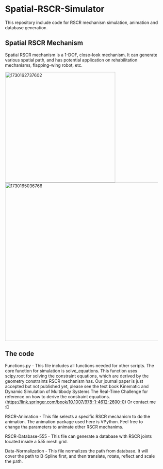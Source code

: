 # Spatial-RSCR-Simulator
This repository include code for RSCR mechanism simulation, animation and database generation.

## Spatial RSCR Mechanism
Spatial RSCR mechanism is a 1-DOF, close-look mechanism. It can generate various spatial path, and has potential application on rehabilitation mechanisms, flapping-wing robot, etc.

<img width="363" alt="1730162737602" src="https://github.com/user-attachments/assets/20487c6e-f1f8-4d82-a97b-ca4a80011004">

<img width="520" alt="1730165036766" src="https://github.com/user-attachments/assets/b4e42f4b-408c-4968-82b0-9979048b843d">


## The code
Functions.py - This file includes all functions needed for other scripts. The core function for simulation is solve_equations. This function uses scipy.root for solving the constraint equations, which are derived by the geometry constraints RSCR mechanism has. Our journal paper is just accepted but not published yet, please see the text book Kinematic and Dynamic Simulation of Multibody Systems The Real-Time Challenge for reference on how to derive the constraint equations. (https://link.springer.com/book/10.1007/978-1-4612-2600-0) Or contact me :D

RSCR-Animation - This file selects a specific RSCR mechanism to do the animation. The animation package used here is VPython. Feel free to change tha parameters to animate other RSCR mechanims.

RSCR-Database-555 - This file can generate a database with RSCR joints located inside a 5*5*5 mesh grid.

Data-Normalization - This file normalizes the path from database. It will cover the path to B-Spline first, and then translate, rotate, reflect and scale the path.


 

